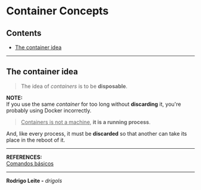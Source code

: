 # Container Concepts

## Contents

 - [The container idea](#idea)

---

<div id="idea"></div>

## The container idea

> The idea of *containers* is to be **disposable**.

**NOTE:**  
If you use the same *container* for too long without **discarding** it, you're probably using Docker incorrectly. 

> <u>Containers is not a machine</u>, **it is a running process**.

And, like every process, it must be **discarded** so that another can take its place in the reboot of it.

---

**REFERENCES:**  
[Comandos básicos](https://stack.desenvolvedor.expert/appendix/docker/comandos.html)  

---

**Rodrigo Leite -** *drigols*
